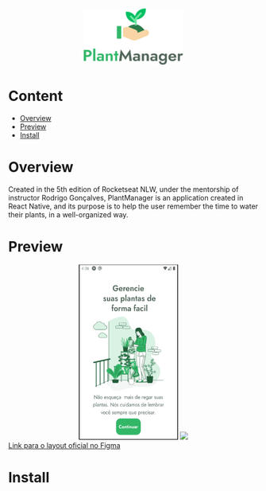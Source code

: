<h1 align="center">
   <img src="Documentacao/GitReadMe/logo.png?raw=true" width="200" />
</h1>


# Content
- [Overview](#overview)
- [Preview](#preview)
- [Install](#install)


# Overview

<p>Created in the 5th edition of Rocketseat NLW, under the mentorship of instructor Rodrigo Gonçalves, PlantManager is an application created in
React Native, and its purpose is to help the user remember the time to water their plants, in a well-organized way.</p>

# Preview
<div>
<div align="center">
   <img src="Documentacao/GitReadMe/android.gif" width="200" height="352"  />
   <img src="Documentacao/GitReadMe/iphone5s.gif" width="200" />
   
</div>
   <a href="https://www.figma.com/file/IhQRtrOZdu3TrvkPYREzOy/PlantManager/duplicate?node-id=0%3A1">Link para o layout oficial no Figma</a>

</div>

# Install



